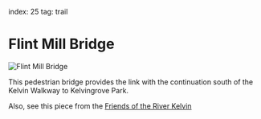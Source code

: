 index: 25
tag: trail

# Flint Mill Bridge

![Flint Mill Bridge](image:flint-mill-bridge.jpg)

This pedestrian bridge provides the link with the
continuation south of the Kelvin Walkway to
Kelvingrove Park.

Also, see this piece from the
[Friends of the River Kelvin](http://www.fork.org.uk/the-lost-mills-of-the-kelvin/north-woodside-colour-mill/)
